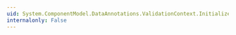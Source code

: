 ```yaml
---
uid: System.ComponentModel.DataAnnotations.ValidationContext.InitializeServiceProvider(System.Func{System.Type,System.Object})
internalonly: False
---
```

